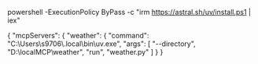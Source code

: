 powershell -ExecutionPolicy ByPass -c "irm https://astral.sh/uv/install.ps1 | iex"

{
  "mcpServers": {
    "weather": {
      "command": "C:\\Users\\s9706\\.local\\bin\\uv.exe",
      "args": [
        "--directory",
        "D:\\localMCP\\weather",
        "run",
        "weather.py"
      ]
    }
  }
